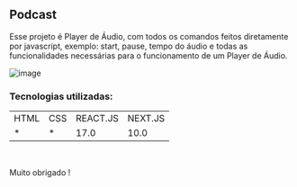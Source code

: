 <h2>Podcast</h2>
  
<p>Esse projeto é Player de Áudio, com todos os comandos feitos diretamente por javascript, exemplo: start, pause, tempo do áudio e todas as funcionalidades necessárias para o funcionamento de um Player de Áudio.</p>

![image](https://user-images.githubusercontent.com/70349830/116023067-d30e6680-a621-11eb-8fff-82a620a731fa.png)

<h3>Tecnologias utilizadas:</h3>
<table>
  <tr>
    <td>HTML</td>
    <td>CSS</td>
    <td>REACT.JS</td>
     <td>NEXT.JS</td>
  </tr>
   <tr>
    <td>*</td>
    <td>*</td>
    <td>17.0</td>
     <td>10.0</td>
  </tr>
  
</table>

<br/>



Muito obrigado !
